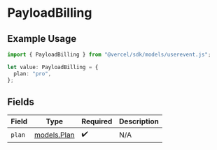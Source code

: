 # PayloadBilling

## Example Usage

```typescript
import { PayloadBilling } from "@vercel/sdk/models/userevent.js";

let value: PayloadBilling = {
  plan: "pro",
};
```

## Fields

| Field                            | Type                             | Required                         | Description                      |
| -------------------------------- | -------------------------------- | -------------------------------- | -------------------------------- |
| `plan`                           | [models.Plan](../models/plan.md) | :heavy_check_mark:               | N/A                              |
